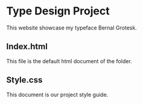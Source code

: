 # Type Design Project

This website showcase my typeface Bernal Grotesk.

## Index.html

This file is the default html document of the folder.

## Style.css

This document is our project style guide.